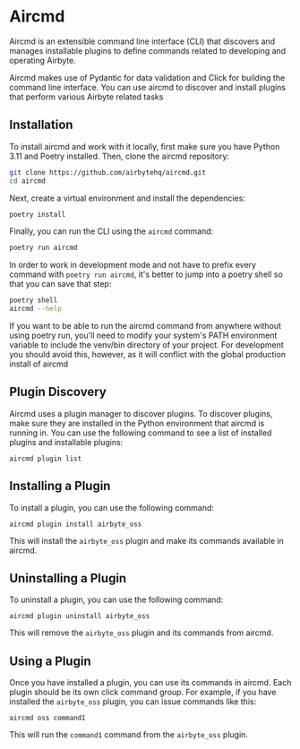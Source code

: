 # Aircmd

Aircmd is an extensible command line interface (CLI) that discovers and manages installable plugins to define commands related to developing and operating Airbyte. 

Aircmd makes use of Pydantic for data validation and Click for building the command line interface. You can use aircmd to discover and install plugins that perform various Airbyte related tasks

## Installation

To install aircmd and work with it locally, first make sure you have Python 3.11 and Poetry installed. Then, clone the aircmd repository:

```bash
git clone https://github.com/airbytehq/aircmd.git
cd aircmd
```

Next, create a virtual environment and install the dependencies:

```bash
poetry install
```

Finally, you can run the CLI using the `aircmd` command:

```bash
poetry run aircmd
```

In order to work in development mode and not have to prefix every command with `poetry run aircmd`, it's better to jump into a poetry shell so that you can save that step:

```bash
poetry shell
aircmd --help
```

If you want to be able to run the aircmd command from anywhere without using poetry run, you'll need to modify your system's PATH environment variable to include the venv/bin directory of your project. For development you should avoid this, however, as it will conflict with the global production install of aircmd 

## Plugin Discovery

Aircmd uses a plugin manager to discover plugins. To discover plugins, make sure they are installed in the Python environment that aircmd is running in. You can use the following command to see a list of installed plugins and installable plugins:

```
aircmd plugin list
```

## Installing a Plugin

To install a plugin, you can use the following command:

```
aircmd plugin install airbyte_oss
```

This will install the `airbyte_oss` plugin and make its commands available in aircmd.

## Uninstalling a Plugin

To uninstall a plugin, you can use the following command:

```
aircmd plugin uninstall airbyte_oss
```

This will remove the `airbyte_oss` plugin and its commands from aircmd. 

## Using a Plugin

Once you have installed a plugin, you can use its commands in aircmd. Each plugin should be its own click command group. For example, if you have installed the `airbyte_oss` plugin, you can issue commands like this:

```
aircmd oss command1
```

This will run the `command1` command from the `airbyte_oss` plugin.
